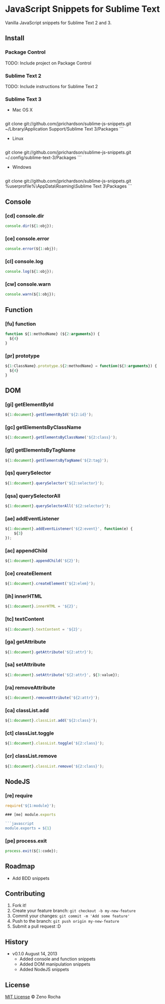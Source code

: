 # JavaScript Snippets for Sublime Text

Vanilla JavaScript snippets for Sublime Text 2 and 3.

## Install

### Package Control

TODO: Include project on Package Control

### Sublime Text 2

TODO: Include instructions for Sublime Text 2

### Sublime Text 3

* Mac OS X

	```
git clone git://github.com/jprichardson/sublime-js-snippets.git ~/Library/Application Support/Sublime Text 3/Packages
	```

* Linux

	```
git clone git://github.com/jprichardson/sublime-js-snippets.git ~/.config/sublime-text-3/Packages
	```

* Windows

	```
git clone git://github.com/jprichardson/sublime-js-snippets.git %userprofile%\AppData\Roaming\Sublime Text 3\Packages
	```

## Console

### [cd] console.dir

```javascript
console.dir(${1:obj});
```

### [ce] console.error

```javascript
console.error(${1:obj});
```

### [cl] console.log

```javascript
console.log(${1:obj});
```

### [cw] console.warn

```javascript
console.warn(${1:obj});
```

## Function

### [fu] function

```javascript
function ${1:methodName} (${2:arguments}) {
  ${4}
}
```

### [pr] prototype

```javascript
${1:ClassName}.prototype.${2:methodName} = function(${3:arguments}) {
  ${4}
}
```

## DOM

### [gi] getElementById

```javascript
${1:document}.getElementById('${2:id}');
```

### [gc] getElementsByClassName

```javascript
${1:document}.getElementsByClassName('${2:class}');
```

### [gt] getElementsByTagName

```javascript
${1:document}.getElementsByTagName('${2:tag}');
```

### [qs] querySelector

```javascript
${1:document}.querySelector('${2:selector}');
```

### [qsa] querySelectorAll

```javascript
${1:document}.querySelectorAll('${2:selector}');
```

### [ae] addEventListener

```javascript
${1:document}.addEventListener('${2:event}', function(e) {
	${3}
});
```

### [ac] appendChild

```javascript
${1:document}.appendChild('${2}');
```

### [ce] createElement

```javascript
${1:document}.createElement('${2:elem}');
```

### [ih] innerHTML

```javascript
${1:document}.innerHTML = '${2}';
```

### [tc] textContent

```javascript
${1:document}.textContent = '${2}';
```

### [ga] getAttribute

```javascript
${1:document}.getAttribute('${2:attr}');
```

### [sa] setAttribute

```javascript
${1:document}.setAttribute('${2:attr}', ${3:value});
```

### [ra] removeAttribute

```javascript
${1:document}.removeAttribute('${2:attr}');
```

### [ca] classList.add

```javascript
${1:document}.classList.add('${2:class}');
```

### [ct] classList.toggle

```javascript
${1:document}.classList.toggle('${2:class}');
```

### [cr] classList.remove

```javascript
${1:document}.classList.remove('${2:class}');
```

## NodeJS

### [re] require

```javascript
require('${1:module}');

### [me] module.exports

```javascript
module.exports = ${1}
```

### [pe] process.exit

```javascript
process.exit(${1:code});
```

## Roadmap

* Add BDD snippets

## Contributing

1. Fork it!
2. Create your feature branch: `git checkout -b my-new-feature`
3. Commit your changes: `git commit -m 'Add some feature'`
4. Push to the branch: `git push origin my-new-feature`
5. Submit a pull request :D

## History

* v0.1.0 August 14, 2013
	* Added console and function snippets
	* Added DOM manipulation snippets
	* Added NodeJS snippets

## License

[MIT License](http://zenorocha.mit-license.org/) © Zeno Rocha